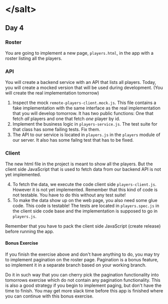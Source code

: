 # &lt;/salt&gt;
## Day 4 

### Roster
You are going to implement a new page, `players.html`, in the app with a roster listing all the players.

### API
You will create a backend service with an API that lists all players. 
Today, you will create a mocked version that will be used during development. (You will create the real implementation tomorrow)

1. Inspect the mock `remote-players-client.mock.js`. This file contains a fake implementation with the same interface as the real implementation that you will develop tomorrow. It has two public functions: One that fetch _all_ players and one that fetch _one_ player by id.
2. Implement the business logic in `players-service.js`. The test suite for that class has some failing tests. Fix them.
3. The API to our service is located in `players.js` in the `players` module of our server. It also has some failng test that has to be fixed.

### Client
The new html file in the project is meant to show all the players. But the client side JavaScript that is used to fetch data from our backend API is not yet implemented.

4. To fetch the data, we execute the code client side `players-client.js`. However it is not yet implemented. Remember that this kind of code is not testable. You have to do this without any test suite!
5. To make the data show up on the web page, you also need some glue code. This code is testable! The tests are located in `players.spec.js` in the client side code base and the implementation is supposed to go in `players.js`.

Remember that you have to pack the client side JavaScript (create release) before running the app. 

#### Bonus Exercise
If you finish the exercise above and don't have anything to do, you may try to implement pagination on the roster page.
Pagination is a bonus feature, so implement it in a separate branch based on your working branch.

Do it in such way that you can cherry pick the pagination functionality into tomorrows exercise which do not contain any pagination functionality. 
This is also a good strategy if you begin to implement paging, but don't have the time to finish. 
You may get more slack time before this app is finished where you can continue with this bonus exercise.

